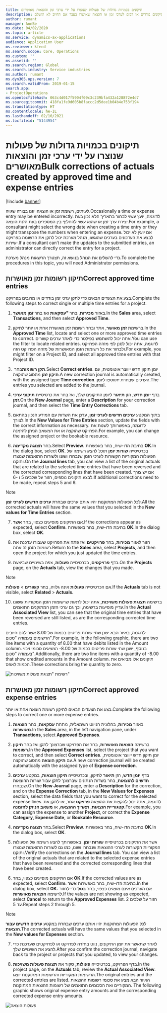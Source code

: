 ```yaml
---
title: תיקונים בכמויות גדולות של פעולות שנוצרו על ידי ערכי זמן והוצאות מאושרים
description: נושא זה מסביר כיצד מנהל מערכת יכול לבצע תיקונים בודדים או רבים לערכי זמן או הוצאה שאושרו בעבר אם החיוב לא הושלם.
author: rumant
manager: AnnBe
ms.date: 04/02/2020
ms.topic: article
ms.service: dynamics-ax-applications
audience: Application User
ms.reviewer: kfend
ms.search.scope: Core, Operations
ms.custom: ''
ms.assetid: ''
ms.search.region: Global
ms.search.industry: Service industries
ms.author: rumant
ms.dyn365.ops.version: 7
ms.search.validFrom: 2019-01-15
search.app:
- ProjectOperations
ms.openlocfilehash: 063c4d017f5904f09c3c239bfa432a128872e4d7
ms.sourcegitcommit: 418fa1fe9d605b8faccc2d5dee1b04b4e753f194
ms.translationtype: HT
ms.contentlocale: he-IL
ms.lasthandoff: 02/10/2021
ms.locfileid: "5144954"
---
```

# <a name="bulk-corrections-of-actuals-created-by-approved-time-and-expense-entries"></a><span data-ttu-id="e9663-103">תיקונים בכמויות גדולות של פעולות שנוצרו על ידי ערכי זמן והוצאות מאושרים</span><span class="sxs-lookup"><span data-stu-id="e9663-103">Bulk corrections of actuals created by approved time and expense entries</span></span>

[!include [banner](../includes/psa-now-project-operations.md)]

<span data-ttu-id="e9663-104">לעיתים, רשומת זמן או הוצאה יוזנו בצורה שגויה.</span><span class="sxs-lookup"><span data-stu-id="e9663-104">Occasionally a time or expense entry may be entered incorrectly.</span></span> <span data-ttu-id="e9663-105">לדוגמה, יועץ עשוי לבחור בתאריך הלא נכון בעת יצירת ערך זמן או שהוא עשוי להחליף בין המספרים בעת הזנת הוצאה.</span><span class="sxs-lookup"><span data-stu-id="e9663-105">For example, a consultant might select the wrong date when creating a time entry or they might transpose the numbers when entering an expense.</span></span> <span data-ttu-id="e9663-106">אם יועץ לא יכול לבצע את העדכונים בערכים שהוגשו, מנהל מערכת יכול לתקן את הרשומה בפרויקט ישירות.</span><span class="sxs-lookup"><span data-stu-id="e9663-106">If a consultant can’t make the updates to the submitted entries, an administrator can directly correct the entry for a project.</span></span>

<span data-ttu-id="e9663-107">כדי להשלים את הנוהל בנושא זה, תצטרך הרשאות מנהל מערכת.</span><span class="sxs-lookup"><span data-stu-id="e9663-107">To complete the procedures in this topic, you will need Administrator permissions.</span></span>

## <a name="correct-approved-time-entries"></a><span data-ttu-id="e9663-108">תיקון רשומות זמן מאושרות</span><span class="sxs-lookup"><span data-stu-id="e9663-108">Correct approved time entries</span></span>     

<span data-ttu-id="e9663-109">בצע את הצעדים הבאים כדי לתקן ערכי זמן בודדים או מרובים בפרויקט.</span><span class="sxs-lookup"><span data-stu-id="e9663-109">Complete the following steps to correct single or multiple time entries for a project.</span></span>

1. <span data-ttu-id="e9663-110">באזור **מכירות**, בחר **"עסקאות** ואז בחר **זמן מאושר**.</span><span class="sxs-lookup"><span data-stu-id="e9663-110">In the **Sales** area, select **Transactions**, and then select **Approved Time**.</span></span> 

2. <span data-ttu-id="e9663-111">ברשימת **זמן מאושר**, אתר ובחר רשומת זמן מאושרת אחת או יותר לתיקון.</span><span class="sxs-lookup"><span data-stu-id="e9663-111">In the **Approved Time** list, locate and select one or more approved time entries to correct.</span></span> <span data-ttu-id="e9663-112">אתה יכול להשתמש בפילטר כדי לאתר ערכים קשורים.</span><span class="sxs-lookup"><span data-stu-id="e9663-112">You can use the filter to locate related entries.</span></span> <span data-ttu-id="e9663-113">לדוגמה, אתה יכול לסנן לפי מזהה הפרויקט ולבחור את כל רשומות הזמן המאושרות של מזהה הפרויקט הזה.</span><span class="sxs-lookup"><span data-stu-id="e9663-113">For example, you might filter on a Project ID, and select all approved time entries with that Project ID.</span></span>

3. <span data-ttu-id="e9663-114">בחר **‏‎תקן רשומות**.</span><span class="sxs-lookup"><span data-stu-id="e9663-114">Select **Correct entries**.</span></span> <span data-ttu-id="e9663-115">יומן תיקון חדש ייווצר אוטומטית, עם **תיקון זמן** מהסוג שהוקצה.</span><span class="sxs-lookup"><span data-stu-id="e9663-115">A new correction journal is automatically created, with the assigned type **Time correction**.</span></span> <span data-ttu-id="e9663-116">הערכים שבחרת יתווספו ליומן.</span><span class="sxs-lookup"><span data-stu-id="e9663-116">The entries you selected are added to the journal.</span></span> 

4. <span data-ttu-id="e9663-117">בדף **יומן חדש**, הזן **תיאור** ליומן התיקונים שלך, ואז בחר את כרטיסיית **תיקוני ערכי זמן**.</span><span class="sxs-lookup"><span data-stu-id="e9663-117">On the **New Journal** page, enter a **Description** for your correction journal, and then select the **Time Entry Corrections** tab.</span></span>  
5. <span data-ttu-id="e9663-118">בתוך המקטע **ערכים חדשים לערכי זמן**, עדכן את השדות עם המידע הנכון בהתאם לצורך.</span><span class="sxs-lookup"><span data-stu-id="e9663-118">In the **New Values for Time Entries** section, update the fields with the correct information as necessary.</span></span> <span data-ttu-id="e9663-119">לדוגמה, באפשרותך לשנות את הפרויקט שהוקצה או את המשאב הניתן להזמנה.</span><span class="sxs-lookup"><span data-stu-id="e9663-119">For example, you can change the assigned project or the bookable resource.</span></span>

6. <span data-ttu-id="e9663-120">בחר **תצוגה מקדימה**.</span><span class="sxs-lookup"><span data-stu-id="e9663-120">Select **Preview**.</span></span> <span data-ttu-id="e9663-121">בתיבת הדו-שיח, בחר באפשרות **OK**.</span><span class="sxs-lookup"><span data-stu-id="e9663-121">In the dialog box, select **OK**.</span></span> <span data-ttu-id="e9663-122">בכרטיסייה **שורות יומן** תוכל להציג רשימה של הפעולות המקוריות הקשורות לערכי הזמן שנבחרו ושונו ולשורות התואמות שנוצרו ותוקנו.</span><span class="sxs-lookup"><span data-stu-id="e9663-122">On the **Journal lines** tab, you can view a list of the original actuals that are related to the selected time entries that have been reversed and the corrected corresponding lines that have been created.</span></span> <span data-ttu-id="e9663-123">אם יש צורך לבצע תיקונים נוספים, חזור על שלבים 5 ו -6.</span><span class="sxs-lookup"><span data-stu-id="e9663-123">If additional corrections need to be made, repeat steps 5 and 6.</span></span> 

> [!NOTE]
> <span data-ttu-id="e9663-124">לכל הפעולות המתוקנות יהיו אותם ערכים שבחרת **ערכים חדשים לערכי זמן**.</span><span class="sxs-lookup"><span data-stu-id="e9663-124">All the corrected actuals will have the same values that you selected in the **New values for Time Entries** section.</span></span>

7. <span data-ttu-id="e9663-125">אם התיקונים מופיעים כצפוי, בחר **אשר**.</span><span class="sxs-lookup"><span data-stu-id="e9663-125">If the corrections appear as expected, select **Confirm**.</span></span> <span data-ttu-id="e9663-126">בתיבת הדו-שיח, בחר באפשרות **OK**.</span><span class="sxs-lookup"><span data-stu-id="e9663-126">In the dialog box, select **OK**.</span></span>

8. <span data-ttu-id="e9663-127">חזור לאזור **מכירות**, בחר **פרויקטים** ואז פתח את הפרויקט שעבורו עדכנת את רשומות הזמן זה עתה.</span><span class="sxs-lookup"><span data-stu-id="e9663-127">Return to the **Sales** area, select **Projects**, and then open the project for which you just updated the time entries.</span></span> 

9. <span data-ttu-id="e9663-128">בדף **פרויקטים**, בכרטיסייה **פעולות**, צפה בשינויים שביצעת.</span><span class="sxs-lookup"><span data-stu-id="e9663-128">On the **Projects** page, on the **Actuals** tab, view the changes that you made.</span></span> 

> [!NOTE]
> <span data-ttu-id="e9663-129">אם הכרטיסייה **פעולות** אינה גלויה, בחר **קשורים** > **פעולות**.</span><span class="sxs-lookup"><span data-stu-id="e9663-129">If the **Actuals** tab is not visible, select **Related** > **Actuals**.</span></span>  

10. <span data-ttu-id="e9663-130">ברשימה **תצוגת פעולות משויכות**, אתה יכול לראות שרשומות הזמן המקוריות ששונו עדיין מופיעות ברשימה, וכך גם ערכי הזמן המתוקנים התואמים.</span><span class="sxs-lookup"><span data-stu-id="e9663-130">In the **Actual Associated View** list, you can see that the original time entries that have been reversed are still listed, as are the corresponding corrected time entries.</span></span> 

<span data-ttu-id="e9663-131">לדוגמה, באיור הבא ישנן שתי שורות פריטים בכמות של 8.00 אשר להם חיובים הרשומים בעמודה "סכום".</span><span class="sxs-lookup"><span data-stu-id="e9663-131">For example, in the following graphic, there are two line items with a quantity of 8.00 that have debits listed in the Amount column.</span></span> <span data-ttu-id="e9663-132">בנוסף, ישנן שתי שורות פריטים בכמות של 8.00- המציגים סכומי זיכוי בעמודה "סכום".</span><span class="sxs-lookup"><span data-stu-id="e9663-132">Additionally, there are two line items with a quantity of -8.00 that show credited amounts in the Amount column.</span></span> <span data-ttu-id="e9663-133">תיקונים אלו מביאים את הכמות לאפס.</span><span class="sxs-lookup"><span data-stu-id="e9663-133">These corrections bring the quantity to zero.</span></span>

![רשימת "תצוגת פעולות משויכות"](https://github.com/MicrosoftDocs/dynamics-365-customer-engagement-pr/blob/bulk-corrections-actuals-created-by-approved-time-expense-entries.md/time-actuals.png)
 
## <a name="correct-approved-expense-entries"></a><span data-ttu-id="e9663-135">תיקון רשומות זמן מאושרות</span><span class="sxs-lookup"><span data-stu-id="e9663-135">Correct approved expense entries</span></span>

<span data-ttu-id="e9663-136">בצע את הצעדים הבאים לתיקון רשומת הוצאה אחת או יותר.</span><span class="sxs-lookup"><span data-stu-id="e9663-136">Complete the following steps to correct one or more expense entries.</span></span> 

1. <span data-ttu-id="e9663-137">באזור **מכירות**, בחלונית הניווט השמאלית, מתחת **עסקאות**, בחר **הוצאות מאושרות**.</span><span class="sxs-lookup"><span data-stu-id="e9663-137">In the **Sales** area, in the left navigation pane, under **Transactions**, select **Approved Expenses**.</span></span>

2. <span data-ttu-id="e9663-138">ברשימה **הוצאות מאושרות**, בחר את הפרויקט שברצונך לתקן ואז בחר **תיקון רשומות**.</span><span class="sxs-lookup"><span data-stu-id="e9663-138">In the **Approved Expenses** list, select the project that you want to correct, and then select **Correct entries**.</span></span> <span data-ttu-id="e9663-139">יומן תיקון חדש ייווצר אוטומטית, עם **תיקון הוצאה** מהסוג שהוקצה.</span><span class="sxs-lookup"><span data-stu-id="e9663-139">A new correction journal will be created automatically with the assigned type of **Expense correction**.</span></span> 

3. <span data-ttu-id="e9663-140">בדף **יומן חדש**, הזן **תיאור** לתיקון, ובכרטיסייה **תיקון הוצאות**, במקטע **ערכים חדשים להוצאות**, בחר בשדות הנתונים שברצונך לתקן עבור שורות ההוצאות שנבחרו.</span><span class="sxs-lookup"><span data-stu-id="e9663-140">On the **New Journal** page, enter a **Description** for the correction, and on the **Expense Correction** tab, in the **New Values for Expenses** section, select the data fields that you want to correct for the selected expense lines.</span></span> <span data-ttu-id="e9663-141">לדוגמה, אתה יכול להקצות את ההוצאה **פרויקט** אחר, או לתקן את **קטגוריית הוצאות**, **תאריך ההוצאה**, או **משאב הניתן להזמנה**.</span><span class="sxs-lookup"><span data-stu-id="e9663-141">For example, you can assign the expense to another **Project**, or correct the **Expense Category**, **Expense Date**, or **Bookable Resource**.</span></span>

4. <span data-ttu-id="e9663-142">בחר **תצוגה מקדימה**.</span><span class="sxs-lookup"><span data-stu-id="e9663-142">Select **Preview**.</span></span> <span data-ttu-id="e9663-143">בתיבת הדו-שיח, בחר באפשרות **OK**.</span><span class="sxs-lookup"><span data-stu-id="e9663-143">In the dialog box, select **OK**.</span></span> 

5. <span data-ttu-id="e9663-144">אשר את התיקונים בכרטיסייה **שורות יומן**. באפשרותך להציג רשימה של הפעולות המקוריות הקשורות לערכי ההוצאות שנבחרו ושונו, כמו גם לשורות התואמות שנוצרו ותוקנו.</span><span class="sxs-lookup"><span data-stu-id="e9663-144">Verify the corrections on the **Journal lines** tab. You can view a list of the original actuals that are related to the selected expense entries that have been reversed and the corrected corresponding lines that have been created.</span></span>

6. <span data-ttu-id="e9663-145">אם התיקונים מופיעים כצפוי, בחר **OK**.</span><span class="sxs-lookup"><span data-stu-id="e9663-145">If the corrected values are as expected, select **Confirm**.</span></span> <span data-ttu-id="e9663-146">בתיבת הדו-שיח, בחר באפשרות **אשר**.</span><span class="sxs-lookup"><span data-stu-id="e9663-146">In the dialog box, select **OK.**</span></span> <span data-ttu-id="e9663-147">אם הערכים אינם מוצגים כצפוי, בחר **בטל** כדי לחזור לרשימה **הוצאות מאושרות**.</span><span class="sxs-lookup"><span data-stu-id="e9663-147">If the values are not showing as expected, select **Cancel** to return to the **Approved Expenses** list.</span></span> <span data-ttu-id="e9663-148">חזור על שלבים 2 עד 5.</span><span class="sxs-lookup"><span data-stu-id="e9663-148">Repeat steps 2 through 5.</span></span> 

> [!NOTE]
> <span data-ttu-id="e9663-149">לכל הפעולות המתוקנות יהיו אותם ערכים שבחרת במקטע **ערכים חדשים עבור הוצאות**.</span><span class="sxs-lookup"><span data-stu-id="e9663-149">The corrected actuals will have the same values that you selected in the **New values for Expenses** section.</span></span>

7. <span data-ttu-id="e9663-150">לאחר שתאשר את יומן התיקונים, נווט בחזרה לפרויקט או לפרויקטים שעדכנת כדי להציג את השינויים שלך.</span><span class="sxs-lookup"><span data-stu-id="e9663-150">After you confirm the correction journal, navigate back to the project or projects that you updated, to view your changes.</span></span>  

8. <span data-ttu-id="e9663-151">בדף הפרויקט, בכרטיסייה **פעולות**, סקור את **תצוגת פעולות משויכות**.</span><span class="sxs-lookup"><span data-stu-id="e9663-151">In the project page, on the **Actuals** tab, review the **Actual Associated View**.</span></span> <span data-ttu-id="e9663-152">הרשומות המקוריות והרשומות המתוקנות יוצגו.</span><span class="sxs-lookup"><span data-stu-id="e9663-152">The original entries and the corrected entries are listed.</span></span> <span data-ttu-id="e9663-153">האיור הבא מציג את סכומי רשומות ההוצאות המקוריים ואת הסכומים התואמים של רשומות ההוצאות המתוקנות. </span><span class="sxs-lookup"><span data-stu-id="e9663-153">The following graphic shows original expense entry amounts and the corresponding corrected expense entry amounts.</span></span> 

![פעולות הוצאה](https://user-images.githubusercontent.com/60806505/77122219-4cd52900-69fa-11ea-8349-ccd2ffebf640.png)
